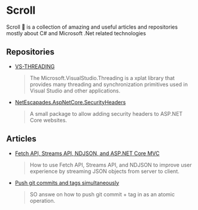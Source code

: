# Scroll
Scroll :scroll: is a collection of amazing and useful articles and repositories mostly about C# and Microsoft .Net related technologies

## Repositories

* [VS-THREADING](https://github.com/microsoft/vs-threading)  
  > The Microsoft.VisualStudio.Threading is a xplat library that provides many threading and synchronization primitives used in Visual Studio and other applications.  
* [NetEscapades.AspNetCore.SecurityHeaders](https://github.com/andrewlock/NetEscapades.AspNetCore.SecurityHeaders)
  > A small package to allow adding security headers to ASP.NET Core websites.

## Articles

* [Fetch API, Streams API, NDJSON, and ASP.NET Core MVC](https://www.tpeczek.com/2019/04/fetch-api-streams-api-ndjson-and-aspnet.html)  
  > How to use Fetch API, Streams API, and NDJSON to improve user experience by streaming JSON objects from server to client.
* [Push git commits and tags simultaneously](https://stackoverflow.com/questions/3745135/push-git-commits-tags-simultaneously)
  > SO answe on how to push git commit + tag in as an atomic operation.
